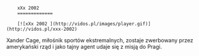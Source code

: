 
        xXx 2002 
        =============
        
        [![xXx 2002 ](http://vidos.pl/images/player.gif)](http://vidos.pl/xxx-2002)
        
        
 Xander Cage, miłośnik sportów ekstremalnych, zostaje zwerbowany przez amerykański rząd i jako tajny agent udaje się z misją do Pragi.
    